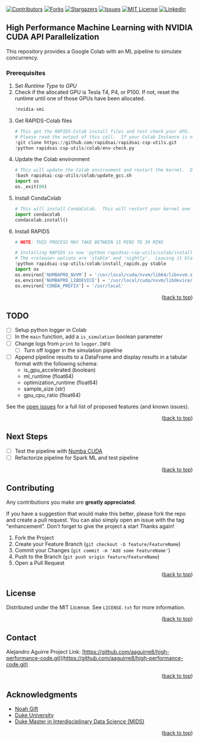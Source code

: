[![Contributors][contributors-shield]][contributors-url]
[![Forks][forks-shield]][forks-url]
[![Stargazers][stars-shield]][stars-url]
[![Issues][issues-shield]][issues-url]
[![MIT License][license-shield]][license-url]
[![LinkedIn][linkedin-shield]][linkedin-url]




## High Performance Machine Learning with NVIDIA CUDA API Parallelization
This repository provides a Google Colab with an ML pipeline to simulate concurrency. 

### Prerequisites

1.   Set *Runtime Type* to *GPU*
2.   Check if the allocated GPU is Tesla T4, P4, or P100. If not, reset the runtime until one of those GPUs have been allocated.
     ```python
     !nvidia-smi
     ```
3.   Get RAPIDS-Colab files
     ```python
     # This get the RAPIDS-Colab install files and test check your GPU.  Run this and the next cell only.
     # Please read the output of this cell.  If your Colab Instance is not RAPIDS compatible, it will warn you and give you remediation steps.
     !git clone https://github.com/rapidsai/rapidsai-csp-utils.git
     !python rapidsai-csp-utils/colab/env-check.py
     ```
4.   Update the Colab environment
     ```python
     # This will update the Colab environment and restart the kernel.  Don't run the next cell until you see the session crash.
     !bash rapidsai-csp-utils/colab/update_gcc.sh
     import os
     os._exit(00)
     ```
5.   Install CondaColab
     ```python
     # This will install CondaColab.  This will restart your kernel one last time.  Run this cell by itself and only run the next cell once you see the session crash.
     import condacolab
     condacolab.install()
     ```
6.   Install RAPIDS
     ```python
     # NOTE: THIS PROCESS MAY TAKE BETWEEN 15 MINS TO 30 MINS

     # Installing RAPIDS is now 'python rapidsai-csp-utils/colab/install_rapids.py <release> <packages>'
     # The <release> options are 'stable' and 'nightly'.  Leaving it blank or adding any other words will default to stable.
     !python rapidsai-csp-utils/colab/install_rapids.py stable
     import os
     os.environ['NUMBAPRO_NVVM'] = '/usr/local/cuda/nvvm/lib64/libnvvm.so'
     os.environ['NUMBAPRO_LIBDEVICE'] = '/usr/local/cuda/nvvm/libdevice/'
     os.environ['CONDA_PREFIX'] = '/usr/local'
     ```
<p align="right">(<a href="#top">back to top</a>)</p>

## TODO

- [ ] Setup python logger in Colab
- [ ] In the <code>main</code> function, add a <code>is_simulation</code> boolean parameter
- [ ] Change logs from <code>print</code> to <code>logger.INFO</code>
    - [ ] Turn off logger in the simulation pipeline
- [ ] Append pipeline results to a DataFrame and display results in a tabular format with the following schema:
     *   is_gpu_accelerated (boolean)
     *   ml_runtime (float64)
     *   optimization_runtime (float64)
     *   sample_size (str)
     *   gpu_cpu_ratio (float64)

See the [open issues](https://github.com/github_username/repo_name/issues) for a full list of proposed features (and known issues).

<p align="right">(<a href="#top">back to top</a>)</p>


 ## Next Steps
- [ ] Test the pipeline with [Numba CUDA](https://numba.readthedocs.io/en/stable/cuda/index.html)
- [ ] Refactorize pipeline for Spark ML and test pipeline

<p align="right">(<a href="#top">back to top</a>)</p>


## Contributing

Any contributions you make are **greatly appreciated**.

If you have a suggestion that would make this better, please fork the repo and create a pull request. You can also simply open an issue with the tag "enhancement".
Don't forget to give the project a star! Thanks again!

1. Fork the Project
2. Create your Feature Branch (`git checkout -b feature/FeatureName`)
3. Commit your Changes (`git commit -m 'Add some FeatureName'`)
4. Push to the Branch (`git push origin feature/FeatureName`)
5. Open a Pull Request

<p align="right">(<a href="#top">back to top</a>)</p>


## License

Distributed under the MIT License. See `LICENSE.txt` for more information.

<p align="right">(<a href="#top">back to top</a>)</p>


## Contact

Alejandro Aguirre 
Project Link: [https://github.com/aaguirre8/high-performance-code.git](https://github.com/aaguirre8/high-performance-code.git)

<p align="right">(<a href="#top">back to top</a>)</p>


## Acknowledgments

* [Noah Gift](https://www.linkedin.com/in/noahgift/)
* [Duke University](https://duke.edu/)
* [Duke Master in Interdisciplinary Data Science (MIDS)](https://www.linkedin.com/school/dukedatascience/)

<p align="right">(<a href="#top">back to top</a>)</p>

 
 

<!-- MARKDOWN LINKS & IMAGES -->
<!-- https://www.markdownguide.org/basic-syntax/#reference-style-links -->
[contributors-shield]: https://img.shields.io/github/contributors/aaguirre8/high-performance-code.svg?style=for-the-badge
[contributors-url]: https://github.com/aaguirre8/high-performance-code/graphs/contributors
[forks-shield]: https://img.shields.io/github/forks/github_username/repo_name.svg?style=for-the-badge
[forks-url]: https://github.com/github_username/repo_name/network/members
[stars-shield]: https://img.shields.io/github/stars/github_username/repo_name.svg?style=for-the-badge
[stars-url]: https://github.com/github_username/repo_name/stargazers
[issues-shield]: https://img.shields.io/github/issues/github_username/repo_name.svg?style=for-the-badge
[issues-url]: https://github.com/github_username/repo_name/issues
[license-shield]: https://img.shields.io/github/license/github_username/repo_name.svg?style=for-the-badge
[license-url]: https://github.com/github_username/repo_name/blob/master/LICENSE.txt
[linkedin-shield]: https://img.shields.io/badge/-LinkedIn-black.svg?style=for-the-badge&logo=linkedin&colorB=555
[linkedin-url]: https://linkedin.com/in/aaguirrealv


